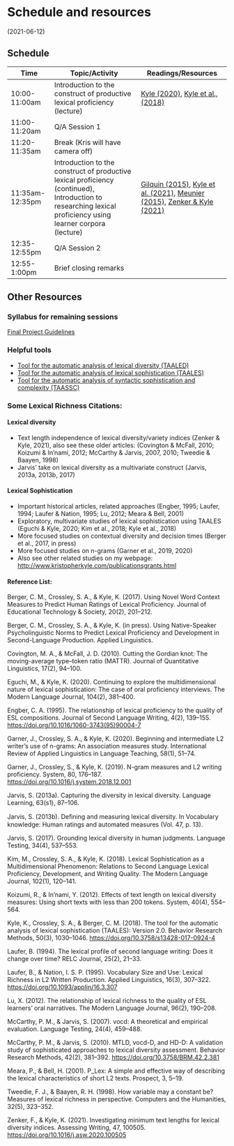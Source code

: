 # Schedule and resources
(2021-06-12)

## Schedule


| Time | Topic/Activity | Readings/Resources |
|-----------------|----------------|----------------|
| 10:00-11:00am | Introduction to the construct of productive lexical proficiency (lecture) | [Kyle (2020)](https://github.com/kristopherkyle/TUJ-Public-2021/raw/main/docs/2020%20Kyle%20Measuring%20LexRich%20Chp.pdf), [Kyle et al., (2018)](https://github.com/kristopherkyle/TUJ-Public-2021/raw/main/docs/2018%20Kyle%20Crossley%20Berger%20BRM.pdf)|
| 11:00-11:20am | Q/A Session 1 ||
| 11:20-11:35am | Break (Kris will have camera off) ||
| 11:35am-12:35pm | Introduction to the construct of productive lexical proficiency (continued), Introduction to researching lexical proficiency using learner corpora (lecture) | [Gilquin (2015)](https://github.com/kristopherkyle/TUJ-Public-2021/raw/main/docs/Gilquin%202015%20from_design_to_collection_of_learner_corpora.pdf), [Kyle et al. (2021)](https://github.com/kristopherkyle/TUJ-Public-2021/raw/main/docs/2021%20Kyle%20Crossley%20Jarvis%20LAQ.pdf), [Meunier (2015)](https://github.com/kristopherkyle/TUJ-Public-2021/raw/main/docs/meunier%202015%20developmental_patterns_in_learner_corpora.pdf), [Zenker & Kyle (2021)](https://github.com/kristopherkyle/TUJ-Public-2021/raw/main/docs/2021%20Zenker%20Kyle%20AW.pdf)|
| 12:35-12:55pm | Q/A Session 2 ||
| 12:55-1:00pm | Brief closing remarks ||


## Other Resources

### Syllabus for remaining sessions
[Final Project Guidelines](https://github.com/kristopherkyle/TUJ-Public-2021/raw/main/docs/Distinguished%20Lecturer%20Series%20Project_Kyle_2021.doc)

### Helpful tools
- [Tool for the automatic analysis of lexical diversity (TAALED)](https://www.linguisticanalysistools.org/taaled.html)
- [Tool for the automatic analysis of lexical sophistication (TAALES)](https://www.linguisticanalysistools.org/taales.html)
- [Tool for the automatic analysis of syntactic sophistication and complexity (TAASSC)](https://www.linguisticanalysistools.org/taassc.html)

### Some Lexical Richness Citations:
#### Lexical diversity

- Text length independence of lexical diversity/variety indices (Zenker & Kyle, 2021), also see these older articles: (Covington & McFall, 2010; Koizumi & In’nami, 2012; McCarthy & Jarvis, 2007, 2010; Tweedie & Baayen, 1998)
- Jarvis’ take on lexical diversity as a multivariate construct (Jarvis, 2013a, 2013b, 2017)

#### Lexical Sophistication

- Important historical articles, related approaches (Engber, 1995; Laufer, 1994; Laufer & Nation, 1995; Lu, 2012; Meara & Bell, 2001)
- Exploratory, multivariate studies of lexical sophistication using TAALES (Eguchi & Kyle, 2020; Kim et al., 2018; Kyle et al., 2018)
- More focused studies on contextual diversity and decision times (Berger et al., 2017, in press)
- More focused studies on n-grams (Garner et al., 2019, 2020)
- Also see other related studies on my webpage: http://www.kristopherkyle.com/publicationsgrants.html

#### Reference List:

Berger, C. M., Crossley, S. A., & Kyle, K. (2017). Using Novel Word Context Measures to Predict Human Ratings of Lexical Proficiency. Journal of Educational Technology & Society, 20(2), 201–212.

Berger, C. M., Crossley, S. A., & Kyle, K. (in press). Using Native-Speaker Psycholinguistic Norms to Predict Lexical Proficiency and Development in Second-Language Production. Applied Linguistics.

Covington, M. A., & McFall, J. D. (2010). Cutting the Gordian knot: The moving-average type–token ratio (MATTR). Journal of Quantitative Linguistics, 17(2), 94–100.

Eguchi, M., & Kyle, K. (2020). Continuing to explore the multidimensional nature of lexical sophistication: The case of oral proficiency interviews. The Modern Language Journal, 104(2), 381–400.

Engber, C. A. (1995). The relationship of lexical proficiency to the quality of ESL compositions. Journal of Second Language Writing, 4(2), 139–155. https://doi.org/10.1016/1060-3743(95)90004-7

Garner, J., Crossley, S. A., & Kyle, K. (2020). Beginning and intermediate L2 writer’s use of n-grams: An association measures study. International Review of Applied Linguistics in Language Teaching, 58(1), 51–74.

Garner, J., Crossley, S., & Kyle, K. (2019). N-gram measures and L2 writing proficiency. System, 80, 176–187. https://doi.org/10.1016/j.system.2018.12.001

Jarvis, S. (2013a). Capturing the diversity in lexical diversity. Language Learning, 63(s1), 87–106.

Jarvis, S. (2013b). Deﬁning and measuring lexical diversity. In Vocabulary knowledge: Human ratings and automated measures (Vol. 47, p. 13).

Jarvis, S. (2017). Grounding lexical diversity in human judgments. Language Testing, 34(4), 537–553.

Kim, M., Crossley, S. A., & Kyle, K. (2018). Lexical Sophistication as a Multidimensional Phenomenon: Relations to Second Language Lexical Proficiency, Development, and Writing Quality. The Modern Language Journal, 102(1), 120–141.

Koizumi, R., & In’nami, Y. (2012). Effects of text length on lexical diversity measures: Using short texts with less than 200 tokens. System, 40(4), 554–564.

Kyle, K., Crossley, S. A., & Berger, C. M. (2018). The tool for the automatic analysis of lexical sophistication (TAALES): Version 2.0. Behavior Research Methods, 50(3), 1030–1046. https://doi.org/10.3758/s13428-017-0924-4

Laufer, B. (1994). The lexical profile of second language writing: Does it change over time? RELC Journal, 25(2), 21–33.

Laufer, B., & Nation, I. S. P. (1995). Vocabulary Size and Use: Lexical Richness in L2 Written Production. Applied Linguistics, 16(3), 307–322. https://doi.org/10.1093/applin/16.3.307

Lu, X. (2012). The relationship of lexical richness to the quality of ESL learners’ oral narratives. The Modern Language Journal, 96(2), 190–208.

McCarthy, P. M., & Jarvis, S. (2007). vocd: A theoretical and empirical evaluation. Language Testing, 24(4), 459–488.

McCarthy, P. M., & Jarvis, S. (2010). MTLD, vocd-D, and HD-D: A validation study of sophisticated approaches to lexical diversity assessment. Behavior Research Methods, 42(2), 381–392. https://doi.org/10.3758/BRM.42.2.381

Meara, P., & Bell, H. (2001). P_Lex: A simple and effective way of describing the lexical characteristics of short L2 texts. Prospect, 3, 5–19.

Tweedie, F. J., & Baayen, R. H. (1998). How variable may a constant be? Measures of lexical richness in perspective. Computers and the Humanities, 32(5), 323–352.

Zenker, F., & Kyle, K. (2021). Investigating minimum text lengths for lexical diversity indices. Assessing Writing, 47, 100505. https://doi.org/10.1016/j.asw.2020.100505
